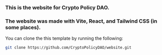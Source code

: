 ### This is the website for Crypto Policy DAO.

### The website was made with Vite, React, and Tailwind CSS (in some places).

You can clone the this template by running the following:

```bash
git clone https://github.com/CryptoPolicyDAO/website.git

```
